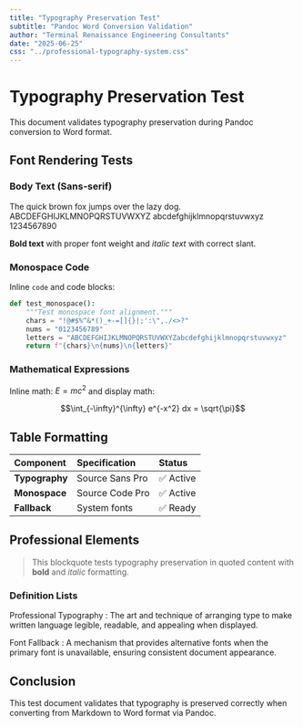 ```yaml
---
title: "Typography Preservation Test"
subtitle: "Pandoc Word Conversion Validation"
author: "Terminal Renaissance Engineering Consultants"
date: "2025-06-25"
css: "../professional-typography-system.css"
---
```


# Typography Preservation Test

This document validates typography preservation during Pandoc conversion to Word format.

## Font Rendering Tests

### Body Text (Sans-serif)
The quick brown fox jumps over the lazy dog. ABCDEFGHIJKLMNOPQRSTUVWXYZ abcdefghijklmnopqrstuvwxyz 1234567890

**Bold text** with proper font weight and *italic text* with correct slant.

### Monospace Code
Inline `code` and code blocks:

```python
def test_monospace():
    """Test monospace font alignment."""
    chars = "!@#$%^&*()_+-=[]{}|;':\",./<>?"
    nums = "0123456789"
    letters = "ABCDEFGHIJKLMNOPQRSTUVWXYZabcdefghijklmnopqrstuvwxyz"
    return f"{chars}\n{nums}\n{letters}"
```

### Mathematical Expressions
Inline math: $E = mc^2$ and display math:

$$\int_{-\infty}^{\infty} e^{-x^2} dx = \sqrt{\pi}$$

## Table Formatting

| Component | Specification | Status |
|:----------|:-------------|:-------|
| **Typography** | Source Sans Pro | ✅ Active |
| **Monospace** | Source Code Pro | ✅ Active |
| **Fallback** | System fonts | ✅ Ready |

## Professional Elements

> This blockquote tests typography preservation in quoted content with **bold** and *italic* formatting.

### Definition Lists

Professional Typography
: The art and technique of arranging type to make written language legible, readable, and appealing when displayed.

Font Fallback
: A mechanism that provides alternative fonts when the primary font is unavailable, ensuring consistent document appearance.

## Conclusion

This test document validates that typography is preserved correctly when converting from Markdown to Word format via Pandoc.